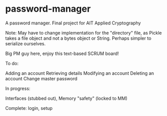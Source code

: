 # password-manager
A password manager. Final project for AIT Applied Cryptography

Note: May have to change implementation for the "directory" file, as Pickle takes a file object and not a bytes object or String. Perhaps simpler to serialize ourselves.

Big PM guy here, enjoy this text-based SCRUM board!

To do:

Adding an account
Retrieving details
Modifying an account
Deleting an account
Change master password

  


In progress:

Interfaces (stubbed out), 
Memory "safety" (locked to MM)


Complete: 
login,
setup
